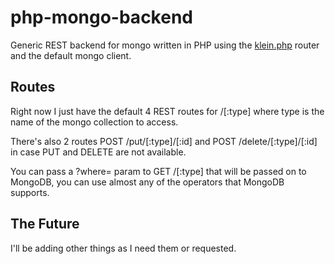 # php-mongo-backend

Generic REST backend for mongo written in PHP using the [klein.php](https://github.com/chriso/klein.php) router and the default mongo client.

## Routes

Right now I just have the default 4 REST routes for /[:type] where type is the name of the mongo collection to access.

There's also 2 routes POST /put/[:type]/[:id] and POST /delete/[:type]/[:id] in case PUT and DELETE are not available.

You can pass a ?where= param to GET /[:type] that will be passed on to MongoDB, you can use almost any of the operators that MongoDB supports.

## The Future

I'll be adding other things as I need them or requested.
